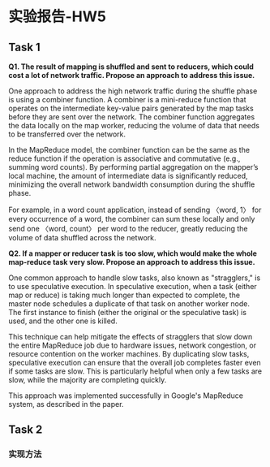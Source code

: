 # 实验报告-HW5
## Task 1
**Q1. The result of mapping is shuffled and sent to reducers, which could cost a lot of network traffic. Propose an approach to address this issue.**

One approach to address the high network traffic during the shuffle phase is using a combiner function. A combiner is a mini-reduce function that operates on the intermediate key-value pairs generated by the map tasks before they are sent over the network. The combiner function aggregates the data locally on the map worker, reducing the volume of data that needs to be transferred over the network.

In the MapReduce model, the combiner function can be the same as the reduce function if the operation is associative and commutative (e.g., summing word counts). By performing partial aggregation on the mapper’s local machine, the amount of intermediate data is significantly reduced, minimizing the overall network bandwidth consumption during the shuffle phase.

For example, in a word count application, instead of sending 〈word, 1〉 for every occurrence of a word, the combiner can sum these locally and only send one 〈word, count〉 per word to the reducer, greatly reducing the volume of data shuffled across the network.

**Q2. If a mapper or reducer task is too slow, which would make the whole map-reduce task very slow. Propose an approach to address this issue.**

One common approach to handle slow tasks, also known as "stragglers," is to use speculative execution. In speculative execution, when a task (either map or reduce) is taking much longer than expected to complete, the master node schedules a duplicate of that task on another worker node. The first instance to finish (either the original or the speculative task) is used, and the other one is killed.

This technique can help mitigate the effects of stragglers that slow down the entire MapReduce job due to hardware issues, network congestion, or resource contention on the worker machines. By duplicating slow tasks, speculative execution can ensure that the overall job completes faster even if some tasks are slow. This is particularly helpful when only a few tasks are slow, while the majority are completing quickly.

This approach was implemented successfully in Google's MapReduce system, as described in the paper.

## Task 2
### 实现方法